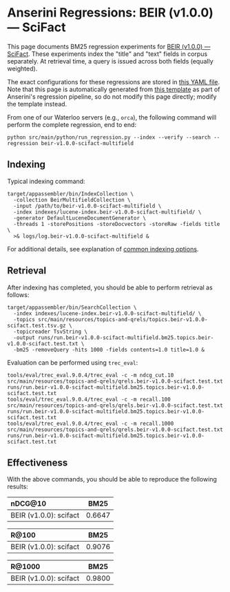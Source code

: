 # Anserini Regressions: BEIR (v1.0.0) &mdash; SciFact

This page documents BM25 regression experiments for [BEIR (v1.0.0) &mdash; SciFact](http://beir.ai/).
These experiments index the "title" and "text" fields in corpus separately.
At retrieval time, a query is issued across both fields (equally weighted).

The exact configurations for these regressions are stored in [this YAML file](../src/main/resources/regression/beir-v1.0.0-scifact-multifield.yaml).
Note that this page is automatically generated from [this template](../src/main/resources/docgen/templates/beir-v1.0.0-scifact-multifield.template) as part of Anserini's regression pipeline, so do not modify this page directly; modify the template instead.

From one of our Waterloo servers (e.g., `orca`), the following command will perform the complete regression, end to end:

```
python src/main/python/run_regression.py --index --verify --search --regression beir-v1.0.0-scifact-multifield
```

## Indexing

Typical indexing command:

```
target/appassembler/bin/IndexCollection \
  -collection BeirMultifieldCollection \
  -input /path/to/beir-v1.0.0-scifact-multifield \
  -index indexes/lucene-index.beir-v1.0.0-scifact-multifield/ \
  -generator DefaultLuceneDocumentGenerator \
  -threads 1 -storePositions -storeDocvectors -storeRaw -fields title \
  >& logs/log.beir-v1.0.0-scifact-multifield &
```

For additional details, see explanation of [common indexing options](common-indexing-options.md).

## Retrieval

After indexing has completed, you should be able to perform retrieval as follows:

```
target/appassembler/bin/SearchCollection \
  -index indexes/lucene-index.beir-v1.0.0-scifact-multifield/ \
  -topics src/main/resources/topics-and-qrels/topics.beir-v1.0.0-scifact.test.tsv.gz \
  -topicreader TsvString \
  -output runs/run.beir-v1.0.0-scifact-multifield.bm25.topics.beir-v1.0.0-scifact.test.txt \
  -bm25 -removeQuery -hits 1000 -fields contents=1.0 title=1.0 &
```

Evaluation can be performed using `trec_eval`:

```
tools/eval/trec_eval.9.0.4/trec_eval -c -m ndcg_cut.10 src/main/resources/topics-and-qrels/qrels.beir-v1.0.0-scifact.test.txt runs/run.beir-v1.0.0-scifact-multifield.bm25.topics.beir-v1.0.0-scifact.test.txt
tools/eval/trec_eval.9.0.4/trec_eval -c -m recall.100 src/main/resources/topics-and-qrels/qrels.beir-v1.0.0-scifact.test.txt runs/run.beir-v1.0.0-scifact-multifield.bm25.topics.beir-v1.0.0-scifact.test.txt
tools/eval/trec_eval.9.0.4/trec_eval -c -m recall.1000 src/main/resources/topics-and-qrels/qrels.beir-v1.0.0-scifact.test.txt runs/run.beir-v1.0.0-scifact-multifield.bm25.topics.beir-v1.0.0-scifact.test.txt
```

## Effectiveness

With the above commands, you should be able to reproduce the following results:

| nDCG@10                                                                                                      | BM25      |
|:-------------------------------------------------------------------------------------------------------------|-----------|
| BEIR (v1.0.0): scifact                                                                                       | 0.6647    |


| R@100                                                                                                        | BM25      |
|:-------------------------------------------------------------------------------------------------------------|-----------|
| BEIR (v1.0.0): scifact                                                                                       | 0.9076    |


| R@1000                                                                                                       | BM25      |
|:-------------------------------------------------------------------------------------------------------------|-----------|
| BEIR (v1.0.0): scifact                                                                                       | 0.9800    |
